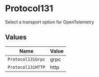 # Protocol131

Select a transport option for OpenTelemetry


## Values

| Name              | Value             |
| ----------------- | ----------------- |
| `Protocol131Grpc` | grpc              |
| `Protocol131HTTP` | http              |